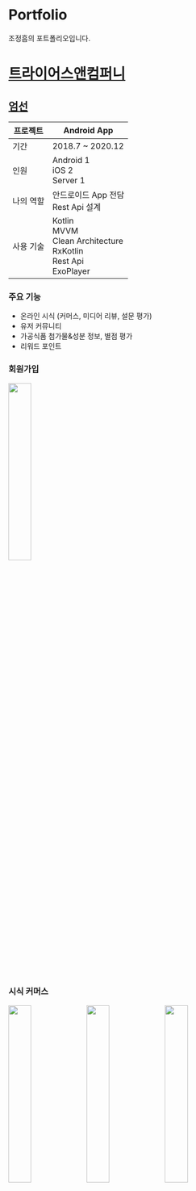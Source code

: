 # Portfolio

조정흠의 포트폴리오입니다.

# [트라이어스앤컴퍼니](http://umsun.co.kr/)

## [엄선](https://play.google.com/store/apps/details?id=com.umsun.application)

프로젝트 | Android App
--- | ---
기간 | 2018.7 ~ 2020.12
인원 | Android 1 </br> iOS 2 </br> Server 1
나의 역할 | 안드로이드 App 전담 </br> Rest Api 설계 </br>
사용 기술 | Kotlin </br> MVVM </br> Clean Architecture </br> RxKotlin </br> Rest Api </br> ExoPlayer

### 주요 기능

- 온라인 시식 (커머스, 미디어 리뷰, 설문 평가)
- 유저 커뮤니티
- 가공식품 첨가물&성분 정보, 별점 평가
- 리워드 포인트

### 회원가입

<img src="https://github.com/becooni/Portfoilo/blob/main/video/umsun_join.gif" width="30%">

### 시식 커머스

<div>

  <img src="https://github.com/becooni/Portfoilo/blob/main/video/umsun_sample_list.gif" width="30%">

  <img src="https://github.com/becooni/Portfoilo/blob/main/video/umsun_sample_request.gif" width="30%" style="margin-left: 0px;">

  <img src="https://github.com/becooni/Portfoilo/blob/main/video/umsun_mysamples.gif" width="30%" style="margin-left: 0px;">

</div>

